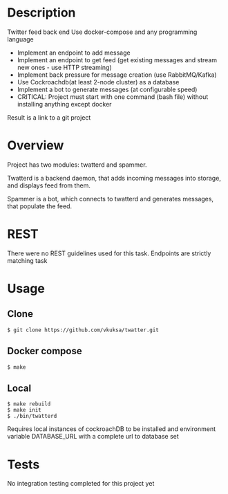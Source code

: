# Description

Twitter feed back end 
Use docker-compose and any programming language
- Implement an endpoint to add message
- Implement an endpoint to get feed (get existing messages and stream new ones - use HTTP streaming)
- Implement back pressure for message creation (use RabbitMQ/Kafka)
- Use Cockroachdb(at least 2-node cluster) as a database
- Implement a bot to generate messages (at configurable speed)
- CRITICAL: Project must start with one command (bash file) without installing anything except docker

Result is a link to a git project

# Overview

Project has two modules: twatterd and spammer.

Twatterd is a backend daemon, that adds incoming messages into storage, and displays feed from them.

Spammer is a bot, which connects to twatterd and generates messages, that populate the feed. 

# REST

There were no REST guidelines used for this task. Endpoints are strictly matching task  

# Usage

## Clone
```
$ git clone https://github.com/vkuksa/twatter.git
```
## Docker compose
```
$ make
```
## Local
```
$ make rebuild 
$ make init
$ ./bin/twatterd 
```
Requires local instances of cockroachDB to be installed and environment variable DATABASE_URL with a complete url to database set

# Tests

No integration testing completed for this project yet